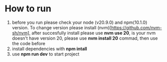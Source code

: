 # How to run

1. before you run please check your node (v20.9.0) and npm(10.1.0) version. To change version please install (nvm)[https://github.com/nvm-sh/nvm], after succesfully install please use **nvm use 20**, is your nvm doesn't have version 20, please use **nvm install 20** commad, then use the code before
2. install dependencies with **npm intall**
3. use **npm run dev** to start project
